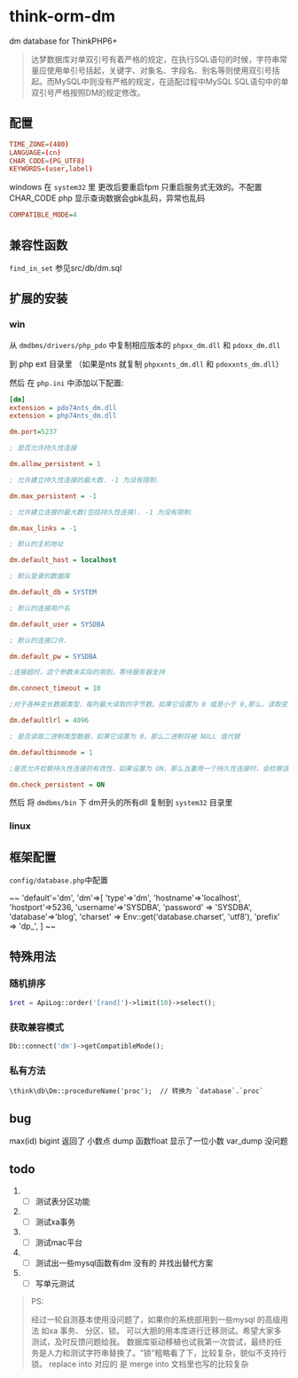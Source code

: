 # think-orm-dm
dm database for ThinkPHP6+

> 达梦数据库对单双引号有着严格的规定，在执行SQL语句的时候，字符串常量应使用单引号括起，关键字、对象名、字段名、别名等则使用双引号括起。而MySQL中则没有严格的规定，在适配过程中MySQL SQL语句中的单双引号严格按照DM的规定修改。

## 配置

~~~ dm_svc.conf  
TIME_ZONE=(480)
LANGUAGE=(cn)
CHAR_CODE=(PG_UTF8)
KEYWORDS=(user,label)
~~~
windows 在 `system32` 里 更改后要重启fpm 只重启服务式无效的。不配置CHAR_CODE php 显示查询数据会gbk乱码，异常也乱码

~~~ dm.ini
COMPATIBLE_MODE=4
~~~


## 兼容性函数

`find_in_set` 参见src/db/dm.sql

## 扩展的安装

### win

从 `dmdbms/drivers/php_pdo` 中复制相应版本的 `phpxx_dm.dll` 和 `pdoxx_dm.dll`

到 php ext 目录里 （如果是nts 就复制 `phpxxnts_dm.dll` 和 `pdoxxnts_dm.dll`）

然后 在 `php.ini` 中添加以下配置:

~~~ ini
[dm]
extension = pdo74nts_dm.dll
extension = php74nts_dm.dll

dm.port=5237

; 是否允许持久性连接

dm.allow_persistent = 1

; 允许建立持久性连接的最大数. -1 为没有限制.

dm.max_persistent = -1

; 允许建立连接的最大数(包括持久性连接). -1 为没有限制.

dm.max_links = -1

; 默认的主机地址

dm.default_host = localhost

; 默认登录的数据库

dm.default_db = SYSTEM

; 默认的连接用户名

dm.default_user = SYSDBA

; 默认的连接口令.

dm.default_pw = SYSDBA

;连接超时，这个参数未实际的用到，等待服务器支持

dm.connect_timeout = 10

;对于各种变长数据类型，每列最大读取的字节数。如果它设置为 0 或是小于 0,那么，读取变长字段时，将显示 NULL 值

dm.defaultlrl = 4096

; 是否读取二进制类型数据，如果它设置为 0，那么二进制将被 NULL 值代替

dm.defaultbinmode = 1

;是否允许检察持久性连接的有效性，如果设置为 ON，那么当重用一个持久性连接时，会检察该连接是否还有效

dm.check_persistent = ON
~~~

然后 将 `dmdbms/bin` 下 dm开头的所有dll 复制到 `system32` 目录里

### linux

## 框架配置

`config/database.php`中配置

~~
'default'='dm',
'dm'=>[
    'type'=>'dm',
    'hostname'=>'localhost',
    'hostport'=>5236,
    'username'=>'SYSDBA',
    'password' => 'SYSDBA',
    'database'=>'blog',
    'charset' => Env::get('database.charset', 'utf8'),
    'prefix' => 'dp_',
]
~~

## 特殊用法
### 随机排序
~~~ php
$ret = ApiLog::order('[rand]')->limit(10)->select();
~~~
### 获取兼容模式

~~~ php
Db::connect('dm')->getCompatibleMode();
~~~
### 私有方法
~~~
\think\db\Dm::procedureName('proc');  // 转换为 `database`.`proc`
~~~

## bug
max(id) bigint 返回了 小数点 dump 函数float 显示了一位小数 var_dump 没问题

## todo

1. - [ ] 测试表分区功能
2. - [ ] 测试xa事务
3. - [ ] 测试mac平台
4. - [ ] 测试出一些mysql函数有dm 没有的 并找出替代方案
5. - [ ] 写单元测试

> PS:
> 
> 经过一轮自测基本使用没问题了，如果你的系统部用到一些mysql 的高级用法 如xa 事务、 分区、锁。
> 可以大胆的用本库进行迁移测试。希望大家多测试，及时反馈问题给我。
> 数据库驱动移植也试我第一次尝试，最终的任务是人力和测试字符串替换了。“锁”粗略看了下，比较复杂，貌似不支持行锁。
> replace into 对应的 是 merge into 文档里也写的比较复杂
